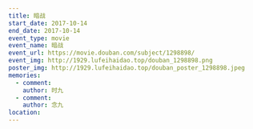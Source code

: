 ```yaml
---
title: 暗战
start_date: 2017-10-14
end_date: 2017-10-14
event_type: movie
event_name: 暗战
event_url: https://movie.douban.com/subject/1298898/
event_img: http://1929.lufeihaidao.top/douban_1298898.png
poster_img: http://1929.lufeihaidao.top/douban_poster_1298898.jpeg
memories:
  - comment: 
    author: 时九
  - comment: 
    author: 念九
location: 
---
```

